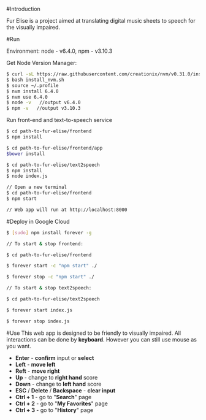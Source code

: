 #Introduction

Fur Elise is a project aimed at translating digital music sheets to speech for the visually impaired.

#Run

Environment: node - v6.4.0, npm  - v3.10.3

Get Node Version Manager:

```sh
$ curl -sL https://raw.githubusercontent.com/creationix/nvm/v0.31.0/install.sh -o install_nvm.sh
$ bash install_nvm.sh
$ source ~/.profile
$ nvm install 6.4.0
$ nvm use 6.4.0
$ node -v   //output v6.4.0
$ npm -v   //output v3.10.3
```

Run front-end and text-to-speech service

```sh
$ cd path-to-fur-elise/frontend
$ npm install

$ cd path-to-fur-elise/frontend/app
$bower install

$ cd path-to-fur-elise/text2speech
$ npm install
$ node index.js

// Open a new terminal
$ cd path-to-fur-elise/frontend
$ npm start

// Web app will run at http://localhost:8000
```
#Deploy in Google Cloud

```sh
$ [sudo] npm install forever -g

// To start & stop frontend:

$ cd path-to-fur-elise/frontend

$ forever start -c "npm start" ./

$ forever stop -c "npm start" ./

// To start & stop text2speech:

$ cd path-to-fur-elise/text2speech

$ forever start index.js

$ forever stop index.js

```

#Use
This web app is designed to be friendly to visually impaired. All interactions can be done by **keyboard**. However you can still use mouse as you want.

* **Enter** - **confirm** input or **select**
* **Left** - **move left**
* **Reft** - **move right**
* **Up** - change to **right hand** score
* **Down** - change to **left hand** score
* **ESC** / **Delete** / **Backspace** - **clear input**
* **Ctrl + 1** - go to "**Search**" page
* **Ctrl + 2** - go to "**My Favorites**" page
* **Ctrl + 3** - go to "**History**" page
